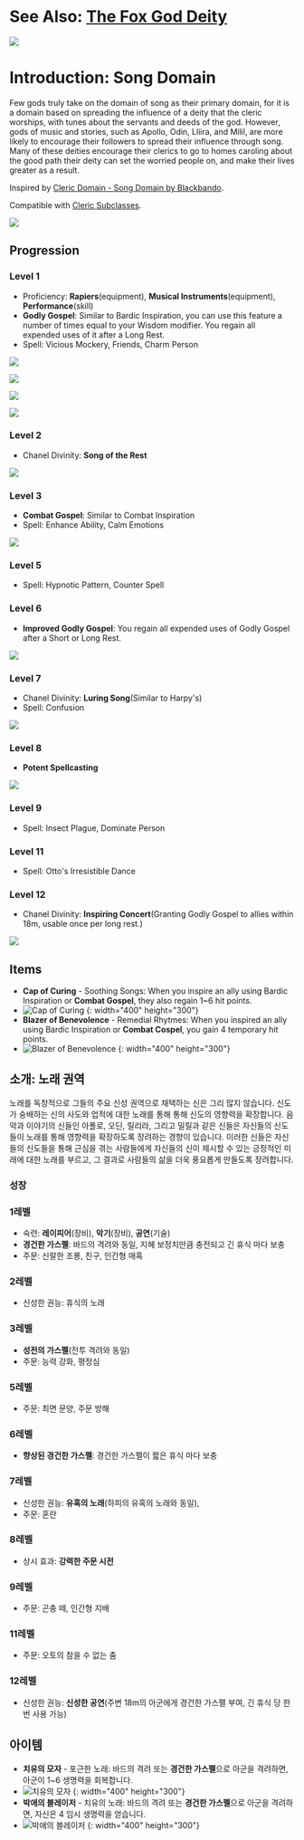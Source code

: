 # See Also: [The Fox God Deity](https://www.nexusmods.com/baldursgate3/mods/6986)

![](https://staticdelivery.nexusmods.com/mods/3474/images/7049/7049-1708616966-526353019.png)

# Introduction: Song Domain
Few gods truly take on the domain of song as their primary domain, for it is a domain based on spreading the influence of a deity that the cleric worships, with tunes about the servants and deeds of the god. However, gods of music and stories, such as Apollo, Odin, Lliira, and Milil, are more likely to encourage their followers to spread their influence through song. Many of these deities encourage their clerics to go to homes caroling about the good path their deity can set the worried people on, and make their lives greater as a result.

Inspired by [Cleric Domain - Song Domain by Blackbando](https://www.gmbinder.com/share/-LTo26cBwJz95jukyvKm).

Compatible with [Cleric Subclasses](https://www.nexusmods.com/baldursgate3/mods/432).

![](https://staticdelivery.nexusmods.com/mods/3474/images/6986/6986-1708621663-1642701373.png)

## Progression

### Level 1

- Proficiency: **Rapiers**(equipment), **Musical Instruments**(equipment), **Performance**(skill)
- **Godly Gospel**: Similar to Bardic Inspiration, you can use this feature a number of times equal to your Wisdom modifier. You regain all expended uses of it after a Long Rest.
- Spell: Vicious Mockery, Friends, Charm Person

![](https://staticdelivery.nexusmods.com/mods/3474/images/7049/7049-1708622136-1399065856.png)

![](https://staticdelivery.nexusmods.com/mods/3474/images/7049/7049-1708622146-111920535.png)

![](https://staticdelivery.nexusmods.com/mods/3474/images/7049/7049-1708622141-1854689135.png)

![](https://staticdelivery.nexusmods.com/mods/3474/images/7049/7049-1708622151-32948570.png)

### Level 2

- Chanel Divinity: **Song of the Rest**

![](https://staticdelivery.nexusmods.com/mods/3474/images/7049/7049-1708622156-804199808.png)

### Level 3

- **Combat Gospel**: Similar to Combat Inspiration
- Spell: Enhance Ability, Calm Emotions

![](https://staticdelivery.nexusmods.com/mods/3474/images/7049/7049-1708622162-1247542656.png)

### Level 5

- Spell: Hypnotic Pattern, Counter Spell

### Level 6

- **Improved Godly Gospel**: You regain all expended uses of Godly Gospel after a Short or Long Rest.

![](https://staticdelivery.nexusmods.com/mods/3474/images/7049/7049-1708622168-1879026983.png)

### Level 7

- Chanel Divinity: **Luring Song**(Similar to Harpy's)
- Spell: Confusion

![](https://staticdelivery.nexusmods.com/mods/3474/images/7049/7049-1708622174-1588336963.png)

### Level 8

- **Potent Spellcasting**

![](https://staticdelivery.nexusmods.com/mods/3474/images/7049/7049-1708622180-1991534437.png)

### Level 9

- Spell: Insect Plague, Dominate Person

### Level 11

- Spell: Otto's Irresistible Dance

### Level 12

- Chanel Divinity: **Inspiring Concert**(Granting Godly Gospel to allies within 18m, usable once per long rest.)

![](https://staticdelivery.nexusmods.com/mods/3474/images/7049/7049-1708622186-1033640301.png)

## Items

- **Cap of Curing** - Soothing Songs: When you inspire an ally using Bardic Inspiration or **Combat Gospel**, they also regain 1~6 hit points.
- ![Cap of Curing](https://staticdelivery.nexusmods.com/mods/3474/images/7049/7049-1708789244-382251618.png) {: width="400" height="300"}
- **Blazer of Benevolence** - Remedial Rhytmes: When you inspired an ally using Bardic Inspiration or **Combat Cospel**, you gain 4 temporary hit points.
- ![Blazer of Benevolence](https://staticdelivery.nexusmods.com/mods/3474/images/7049/7049-1708789292-386512376.png) {: width="400" height="300"}

## 소개: 노래 권역

노래를 독창적으로 그들의 주요 신성 권역으로 채택하는 신은 그리 많지 않습니다. 신도가 숭배하는 신의 사도와 업적에 대한 노래를 통해 통해 신도의 영향력을 확장합니다. 음악과 이야기의 신들인 아폴로, 오딘, 릴리라, 그리고 밀릴과 같은 신들은 자신들의 신도들이 노래를 통해 영향력을 확장하도록 장려하는 경향이 있습니다. 이러한 신들은 자신들의 신도들을 통해 근심을 겪는 사람들에게 자신들의 신이 제시할 수 있는 긍정적인 미래에 대한 노래를 부르고, 그 결과로 사람들의 삶을 더욱 풍요롭게 만들도록 장려합니다.

### 성장

### 1레벨

- 숙련: **레이피어**(장비), **악기**(장비), **공연**(기술)
- **경건한 가스펠**: 바드의 격려와 동일, 지혜 보정치만큼 충전되고 긴 휴식 마다 보충
- 주문: 신랄한 조롱, 친구, 인간형 매혹

### 2레벨

- 신성한 권능: 휴식의 노래

### 3레벨

- **성전의 가스펠**(전투 격려와 동일)
- 주문: 능력 강화, 평정심

### 5레벨

- 주문: 최면 문양, 주문 방해

### 6레벨

- **향상된 경건한 가스펠**: 경건한 가스펠이 짧은 휴식 마다 보충

### 7레벨

- 신성한 권능: **유혹의 노래**(하피의 유혹의 노래와 동일),
- 주문: 혼란

### 8레벨

- 상시 효과: **강력한 주문 시전**

### 9레벨

- 주문: 곤충 떼, 인간형 지배

### 11레벨

- 주문: 오토의 참을 수 없는 춤

### 12레벨

- 신성한 권능: **신성한 공연**(주변 18m의 아군에게 경건한 가스펠 부여, 긴 휴식 당 한 번 사용 가능)

## 아이템

- **치유의 모자** - 포근한 노래: 바드의 격려 또는 **경건한 가스펠**으로 아군을 격려하면, 아군이 1~6 생명력을 회복합니다.
- ![치유의 모자](https://staticdelivery.nexusmods.com/mods/3474/images/7049/7049-1708789261-708481023.png) {: width="400" height="300"}
- **박애의 블레이저** - 치유의 노래: 바드의 격려 또는 **경건한 가스펠**으로 아군을 격려하면, 자신은 4 임시 생명력을 얻습니다.
- ![박애의 블레이저](https://staticdelivery.nexusmods.com/mods/3474/images/7049/7049-1708789302-170606461.png) {: width="400" height="300"}

